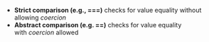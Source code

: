 - **Strict comparison (e.g., ===)** checks for value equality without allowing _coercion_
- **Abstract comparison (e.g. ==)** checks for value equality with _coercion_ allowed